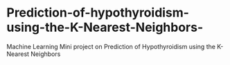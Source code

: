 # Prediction-of-hypothyroidism-using-the-K-Nearest-Neighbors-
Machine Learning Mini project on Prediction of Hypothyroidism using the K-Nearest Neighbors
